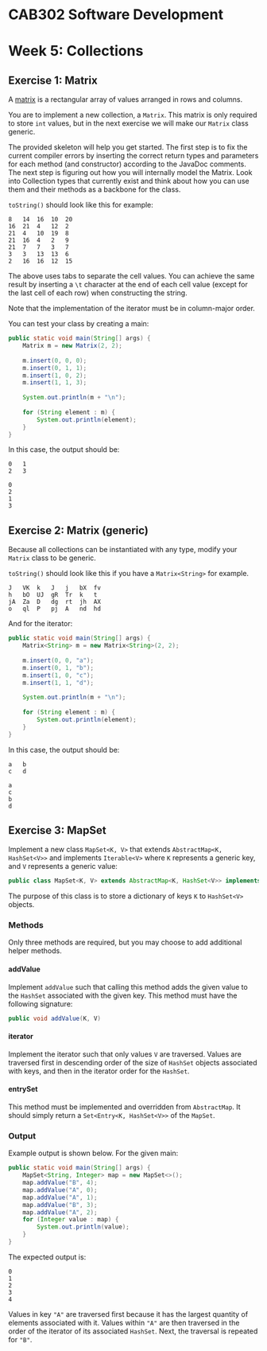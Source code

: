 CAB302 Software Development
===========================

# Week 5: Collections



## Exercise 1: Matrix

A [matrix](https://en.wikipedia.org/wiki/Matrix_(mathematics)) is a rectangular array of values arranged in rows and columns.

You are to implement a new collection, a `Matrix`. This matrix is only required to store `int` values, but in the next exercise we will make our `Matrix` class generic.

The provided skeleton will help you get started. The first step is to fix the current compiler errors by inserting the correct return types and parameters for each method (and constructor) according to the JavaDoc comments. The next step is figuring out how you will internally model the Matrix. Look into Collection types that currently exist and think about how you can use them and their methods as a backbone for the class.

`toString()` should look like this for example:

```
8	14	16	10	20
16	21	4	12	2
21	4	10	19	8
21	16	4	2	9
21	7	7	3	7
3	3	13	13	6
2	16	16	12	15
```

The above uses tabs to separate the cell values. You can achieve the same result by inserting a `\t` character at the end of each cell value (except for the last cell of each row) when constructing the string.

Note that the implementation of the iterator must be in column-major order.

You can test your class by creating a main:

```java
public static void main(String[] args) {
    Matrix m = new Matrix(2, 2);
	
    m.insert(0, 0, 0);
    m.insert(0, 1, 1);
    m.insert(1, 0, 2);
    m.insert(1, 1, 3);
	
    System.out.println(m + "\n");
	
    for (String element : m) {
        System.out.println(element);
    }
}
```

In this case, the output should be:

```
0	1
2	3
	
0
2
1
3
```


## Exercise 2: Matrix (generic)

Because all collections can be instantiated with any type, modify your `Matrix` class to be generic.

`toString()` should look like this if you have a `Matrix<String>` for example. 

```
J	VK	k	J	j	bX	fv
h	bO	UJ	gR	Tr	k	t
jA	Za	D	dg	rt	jh	AX
o	ql	P	pj	A	nd	hd
```

And for the iterator:

```java
public static void main(String[] args) {
    Matrix<String> m = new Matrix<String>(2, 2);
	
    m.insert(0, 0, "a");
    m.insert(0, 1, "b");
    m.insert(1, 0, "c");
    m.insert(1, 1, "d");
	
    System.out.println(m + "\n");
	
    for (String element : m) {
        System.out.println(element);
    }
}
```

In this case, the output should be:

```
a	b
c	d
	
a
c
b
d
```

## Exercise 3: MapSet

Implement a new class `MapSet<K, V>` that extends `AbstractMap<K, HashSet<V>>` and implements `Iterable<V>` where `K` represents a generic key, and `V` represents a generic value:

```Java
public class MapSet<K, V> extends AbstractMap<K, HashSet<V>> implements Iterable<V>
```

The purpose of this class is to store a dictionary of keys `K` to `HashSet<V>` objects.

### Methods

Only three methods are required, but you may choose to add additional helper methods.

#### addValue

Implement `addValue` such that calling this method adds the given value to the `HashSet` associated with the given key. This method must have the following signature:

```Java
public void addValue(K, V)
```

#### iterator

Implement the iterator such that only values `V` are traversed. Values are traversed first in descending order of the size of `HashSet` objects associated with keys, and then in the iterator order for the `HashSet`.

#### entrySet

This method must be implemented and overridden from `AbstractMap`. It should simply return a `Set<Entry<K, HashSet<V>>` of the `MapSet`.

### Output

Example output is shown below. For the given main:

```java
public static void main(String[] args) {
    MapSet<String, Integer> map = new MapSet<>();
    map.addValue("B", 4);
    map.addValue("A", 0);
    map.addValue("A", 1);
    map.addValue("B", 3);
    map.addValue("A", 2);
    for (Integer value : map) {
        System.out.println(value);
    }
}
```

The expected output is:

```
0
1
2
3
4
```

Values in key `"A"`  are traversed first because it has the largest quantity of elements associated with it. Values within `"A"` are then traversed in the order of the iterator of its associated `HashSet`. Next, the traversal is repeated for `"B"`.
